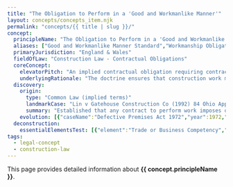 ```yaml
---
title: "The Obligation to Perform in a 'Good and Workmanlike Manner'"
layout: concepts/concepts_item.njk
permalink: "concepts/{{ title | slug }}/"
concept:
  principleName: "The Obligation to Perform in a 'Good and Workmanlike Manner'"
  aliases: ["Good and Workmanlike Manner Standard","Workmanship Obligation","Implied Duty of Good Workmanship","Skilled Workmanship Standard"]
  primaryJurisdiction: "England & Wales"
  fieldOfLaw: "Construction Law - Contractual Obligations"
  coreConcept:
    elevatorPitch: "An implied contractual obligation requiring contractors to perform work using the ordinary skill, efficiency, and knowledge possessed by those working in the relevant trade or business - establishing a reasonable competence standard without guaranteeing specific results."
    underlyingRationale: "The doctrine ensures that construction work meets industry standards and protects employers from substandard performance, while avoiding the harshness of strict liability by focusing on process and method rather than guaranteed outcomes. It balances reasonable expectations with practical limitations of construction work."
  discovery:
    origin:
      type: "Common Law (implied terms)"
      landmarkCase: "Lin v Gatehouse Construction Co (1992) 84 Ohio App.3d 96"
      summary: "Established that any contract to perform work imposes on the contractor the duty to perform the work in a workmanlike manner, defined as the way work is customarily done by other contractors in the community."
    evolution: [{"caseName":"Defective Premises Act 1972","year":1972,"contribution":"Statutory codification requiring contractors working on dwellings to work in a professional or workmanlike manner and use proper materials, with parties unable to exclude this statutory duty."},{"caseName":"Building Regulations 2010, Regulation 7","year":2010,"contribution":"Requires that building work shall be carried out in a workmanlike manner, with Approved Document 7 defining this as workmanship where materials are adequately applied to perform their functions."},{"caseName":"Various trade association standards","year":2000,"contribution":"Development of specific performance standards by organizations like Metropolitan Builders Association and NARI to provide more precise definitions of acceptable workmanship quality."}]
  deconstruction:
    essentialElementsTest: [{"element":"Trade or Business Competency","description":"The contractor must possess and employ the ordinary skill of their trade, demonstrated through training, experience, or professional standing in the relevant construction field."},{"element":"Community Standards Compliance","description":"Work must meet the standards customarily achieved by other contractors in the same community or geographic area performing similar work."},{"element":"Proper Materials and Methods","description":"Materials must be of good quality and reasonably fit for their purpose, applied using appropriate techniques and methods recognized in the industry."},{"element":"Contract Specifications Adherence","description":"Work must be performed according to plans, specifications, and contractual requirements, unless those specifications are themselves defective or impossible."}]
tags: 
  - legal-concept
  - construction-law
---
```


This page provides detailed information about **{{ concept.principleName }}**.
